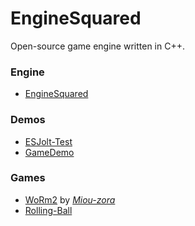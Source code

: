 # EngineSquared

Open-source game engine written in C++.

### Engine

- [EngineSquared](https://github.com/EngineSquared/EngineSquared.git)

### Demos

- [ESJolt-Test](https://github.com/EngineSquared/ESJolt-Test.git)
- [GameDemo](https://github.com/EngineSquared/GameDemo.git)

### Games

- [WoRm2](https://github.com/Miou-zora/WoRm2.git) by _[Miou-zora](https://github.com/Miou-zora)_
- [Rolling-Ball](https://github.com/EngineSquared/Rolling-Ball)
